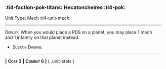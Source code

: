 ### :ti4-faction-pok-titans: **Hecatoncheires** :ti4-pok:

Unit Type: Mech :ti4-unit-mech:

---

<span style="font-variant:small-caps;">Deploy</span>: When you would place a PDS on a planet, you may place 1 mech and 1 infantry on that planet instead.

* <span style="font-variant:small-caps;">Sustain Damage</span> 

---

__|__ <span style="font-variant:small-caps;white-space: nowrap;">**Cost 2**</span> __|__ <span style="font-variant:small-caps;white-space: nowrap;">**Combat 6**</span> __|__
{ .unit-stats }
